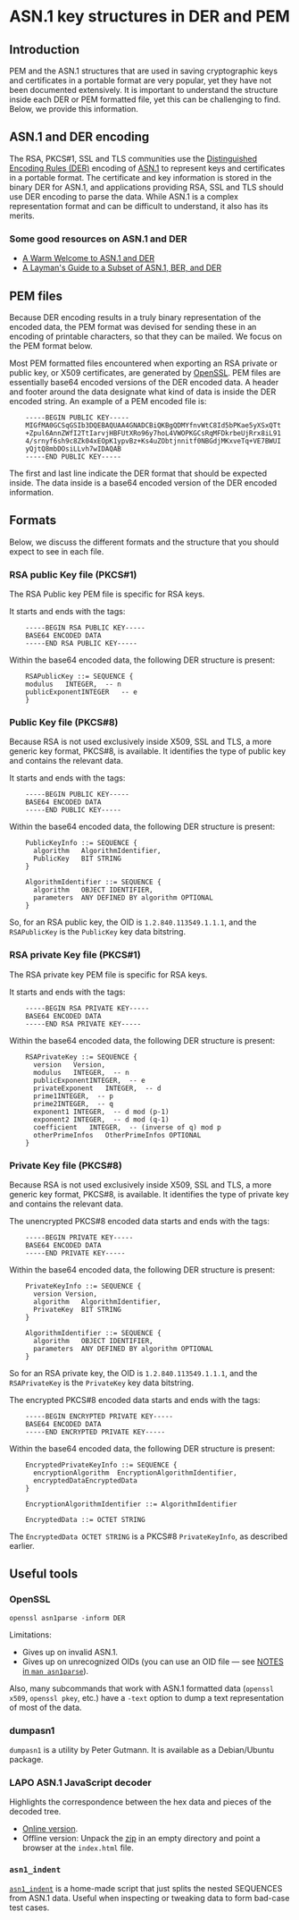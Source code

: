 # ASN.1 key structures in DER and PEM

## Introduction
PEM and the ASN.1 structures that are used in saving cryptographic keys and certificates in a portable format are very popular, yet they have not been documented extensively. It is important to understand the structure inside each DER or PEM formatted file, yet this can be challenging to find.  Below, we provide this information.


## ASN.1 and DER encoding
The RSA, PKCS#1, SSL and TLS communities use the [Distinguished Encoding Rules (DER)](http://en.wikipedia.org/wiki/Distinguished_Encoding_Rules) encoding of [ASN.1](http://en.wikipedia.org/wiki/ASN.1) to represent keys and certificates in a portable format. The certificate and key information is stored in the binary DER for ASN.1, and applications providing RSA, SSL and TLS should use DER encoding to parse the data. While ASN.1 is a complex representation format and can be difficult to understand, it also has its merits.

### Some good resources on ASN.1 and DER

* [A Warm Welcome to ASN.1 and DER](https://letsencrypt.org/docs/a-warm-welcome-to-asn1-and-der/)
* [A Layman's Guide to a Subset of ASN.1, BER, and DER](http://luca.ntop.org/Teaching/Appunti/asn1.html)

## PEM files
Because DER encoding results in a truly binary representation of the encoded data, the PEM format was devised for sending these in an encoding of printable characters, so that they can be mailed. We focus on the PEM format below.

Most PEM formatted files encountered when exporting an RSA private or public key, or X509 certificates, are generated by [OpenSSL](http://www.openssl.org/).  PEM files are essentially base64 encoded versions of the DER encoded data. A header and footer around the data designate what kind of data is inside the DER encoded string. An example of a PEM encoded file is:

```
    -----BEGIN PUBLIC KEY-----
    MIGfMA0GCSqGSIb3DQEBAQUAA4GNADCBiQKBgQDMYfnvWtC8Id5bPKae5yXSxQTt
    +Zpul6AnnZWfI2TtIarvjHBFUtXRo96y7hoL4VWOPKGCsRqMFDkrbeUjRrx8iL91
    4/srnyf6sh9c8Zk04xEOpK1ypvBz+Ks4uZObtjnnitf0NBGdjMKxveTq+VE7BWUI
    yQjtQ8mbDOsiLLvh7wIDAQAB
    -----END PUBLIC KEY-----
```

The first and last line indicate the DER format that should be expected inside. The data inside is a base64 encoded version of the DER encoded information.

## Formats
Below, we discuss the different formats and the structure that you should expect to see in each file.

### RSA public Key file (PKCS#1)
The RSA Public key PEM file is specific for RSA keys.

It starts and ends with the tags:

```
    -----BEGIN RSA PUBLIC KEY-----
    BASE64 ENCODED DATA
    -----END RSA PUBLIC KEY-----
```

Within the base64 encoded data, the following DER structure is present:

```
    RSAPublicKey ::= SEQUENCE {
    modulus   INTEGER,  -- n
    publicExponentINTEGER   -- e
    }
```

### Public Key file (PKCS#8)
Because RSA is not used exclusively inside X509, SSL and TLS, a more generic key format, PKCS#8, is available. It identifies the type of public key and contains the relevant data.

It starts and ends with the tags:

```
    -----BEGIN PUBLIC KEY-----
    BASE64 ENCODED DATA
    -----END PUBLIC KEY-----
```

Within the base64 encoded data, the following DER structure is present:

```
    PublicKeyInfo ::= SEQUENCE {
      algorithm   AlgorithmIdentifier,
      PublicKey   BIT STRING
    }
    
    AlgorithmIdentifier ::= SEQUENCE {
      algorithm   OBJECT IDENTIFIER,
      parameters  ANY DEFINED BY algorithm OPTIONAL
    }
```

So, for an RSA public key, the OID is `1.2.840.113549.1.1.1`, and the `RSAPublicKey` is the `PublicKey` key data bitstring.

### RSA private Key file (PKCS#1)
The RSA private key PEM file is specific for RSA keys.

It starts and ends with the tags:

```
    -----BEGIN RSA PRIVATE KEY-----
    BASE64 ENCODED DATA
    -----END RSA PRIVATE KEY-----
```

Within the base64 encoded data, the following DER structure is present:

```
    RSAPrivateKey ::= SEQUENCE {
      version   Version,
      modulus   INTEGER,  -- n
      publicExponentINTEGER,  -- e
      privateExponent   INTEGER,  -- d
      prime1INTEGER,  -- p
      prime2INTEGER,  -- q
      exponent1 INTEGER,  -- d mod (p-1)
      exponent2 INTEGER,  -- d mod (q-1)
      coefficient   INTEGER,  -- (inverse of q) mod p
      otherPrimeInfos   OtherPrimeInfos OPTIONAL
    }
```

### Private Key file (PKCS#8)
Because RSA is not used exclusively inside X509, SSL and TLS, a more generic key format, PKCS#8, is available. It identifies the type of private key and contains the relevant data.

The unencrypted PKCS#8 encoded data starts and ends with the tags:

```
    -----BEGIN PRIVATE KEY-----
    BASE64 ENCODED DATA
    -----END PRIVATE KEY-----
```

Within the base64 encoded data, the following DER structure is present:

```
    PrivateKeyInfo ::= SEQUENCE {
      version Version,
      algorithm   AlgorithmIdentifier,
      PrivateKey  BIT STRING
    }
    
    AlgorithmIdentifier ::= SEQUENCE {
      algorithm   OBJECT IDENTIFIER,
      parameters  ANY DEFINED BY algorithm OPTIONAL
    }
```

So for an RSA private key, the OID is `1.2.840.113549.1.1.1`, and the `RSAPrivateKey` is the `PrivateKey` key data bitstring.

The encrypted PKCS#8 encoded data starts and ends with the tags:

```
    -----BEGIN ENCRYPTED PRIVATE KEY-----
    BASE64 ENCODED DATA
    -----END ENCRYPTED PRIVATE KEY-----
```

Within the base64 encoded data, the following DER structure is present:

```
    EncryptedPrivateKeyInfo ::= SEQUENCE {
      encryptionAlgorithm  EncryptionAlgorithmIdentifier,
      encryptedDataEncryptedData
    }
    
    EncryptionAlgorithmIdentifier ::= AlgorithmIdentifier
    
    EncryptedData ::= OCTET STRING
```

The `EncryptedData OCTET STRING` is a PKCS#8 `PrivateKeyInfo`, as described earlier.

## Useful tools

### OpenSSL

```
openssl asn1parse -inform DER
```

Limitations:

* Gives up on invalid ASN.1.
* Gives up on unrecognized OIDs (you can use an OID file — see [NOTES in `man asn1parse`](https://www.openssl.org/docs/man3.0/man1/openssl-asn1parse.html#NOTES)).

Also, many subcommands that work with ASN.1 formatted data (`openssl x509`, `openssl pkey`, etc.) have a `-text` option to dump a text representation of most of the data.

### dumpasn1

`dumpasn1` is a utility by Peter Gutmann. It is available as a Debian/Ubuntu package.

### LAPO ASN.1 JavaScript decoder

Highlights the correspondence between the hex data and pieces of the decoded tree.

* [Online version](https://lapo.it/asn1js/).
* Offline version: Unpack the [zip](http://lapo.it/asn1js/asn1js.zip) in an empty directory and point a browser at the `index.html` file.

### `asn1_indent`

[`asn1_indent`](https://raw.githubusercontent.com/Mbed-TLS/mbedtls-docs/main/tools/bin/asn1_indent) is a home-made script that just splits the nested SEQUENCES from ASN.1 data. Useful when inspecting or tweaking data to form bad-case test cases.
